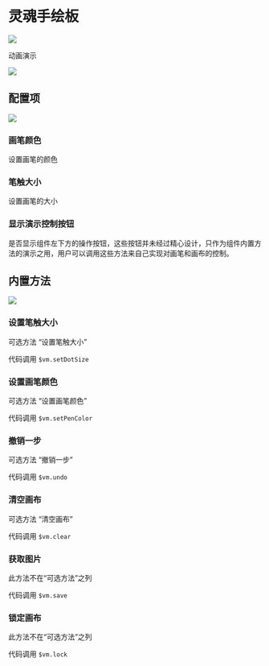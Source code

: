 # 灵魂手绘板

![](https://cos.56qq.com/fis/20200528113638122fc87f80610ce62b.png)

动画演示

![](https://cos.56qq.com/fis/20200528113201974b758341eaa19bae.gif)

## 配置项

![](https://cos.56qq.com/fis/202005281349331681d996e59af2d7db.png)

### 画笔颜色

设置画笔的颜色

### 笔触大小

设置画笔的大小

### 显示演示控制按钮

是否显示组件左下方的操作按钮，这些按钮并未经过精心设计，只作为组件内置方法的演示之用，用户可以调用这些方法来自己实现对画笔和画布的控制。

## 内置方法

![](https://cos.56qq.com/fis/20200528135603139f81b3bda7ee9ff7.png)

### 设置笔触大小

可选方法 “设置笔触大小”

代码调用 `$vm.setDotSize`

### 设置画笔颜色

可选方法 “设置画笔颜色”

代码调用 `$vm.setPenColor`

### 撤销一步

可选方法 “撤销一步”

代码调用 `$vm.undo`

### 清空画布

可选方法 “清空画布”

代码调用 `$vm.clear`

### 获取图片

此方法不在“可选方法”之列

代码调用 `$vm.save`

### 锁定画布

此方法不在“可选方法”之列

代码调用 `$vm.lock`
